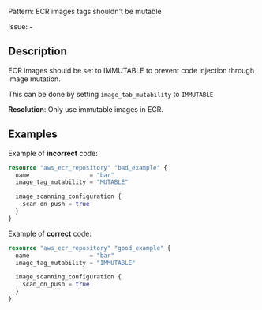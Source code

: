Pattern: ECR images tags shouldn't be mutable

Issue: -

## Description

ECR images should be set to IMMUTABLE to prevent code injection through image mutation.

This can be done by setting `image_tab_mutability` to `IMMUTABLE`

**Resolution**: Only use immutable images in ECR.

## Examples

Example of **incorrect** code:

```terraform
resource "aws_ecr_repository" "bad_example" {
  name                 = "bar"
  image_tag_mutability = "MUTABLE"

  image_scanning_configuration {
    scan_on_push = true
  }
}
```

Example of **correct** code:

```terraform
resource "aws_ecr_repository" "good_example" {
  name                 = "bar"
  image_tag_mutability = "IMMUTABLE"

  image_scanning_configuration {
    scan_on_push = true
  }
}
```